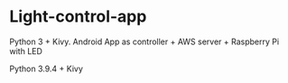 # Light-control-app
Python 3 + Kivy. Android App as controller + AWS server + Raspberry Pi with LED 

Python 3.9.4 + Kivy
